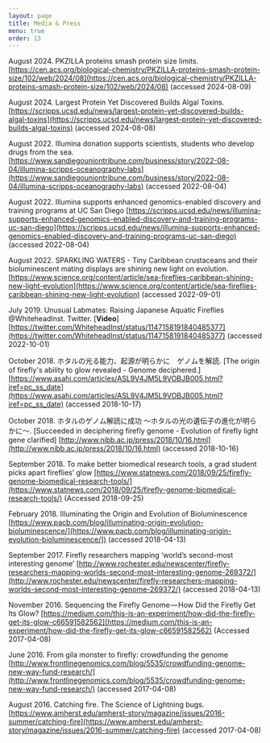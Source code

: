 ```yaml
---
layout: page
title: Media & Press
menu: true
order: 13
---
```

August 2024. PKZILLA proteins smash protein size limits. [https://cen.acs.org/biological-chemistry/PKZILLA-proteins-smash-protein-size/102/web/2024/08](https://cen.acs.org/biological-chemistry/PKZILLA-proteins-smash-protein-size/102/web/2024/08) (accessed 2024-08-09)

August 2024. Largest Protein Yet Discovered Builds Algal Toxins. [https://scripps.ucsd.edu/news/largest-protein-yet-discovered-builds-algal-toxins](https://scripps.ucsd.edu/news/largest-protein-yet-discovered-builds-algal-toxins) (accessed 2024-08-08)

August 2022. Illumina donation supports scientists, students who develop drugs from the sea. [https://www.sandiegouniontribune.com/business/story/2022-08-04/illumina-scripps-oceanography-labs](https://www.sandiegouniontribune.com/business/story/2022-08-04/illumina-scripps-oceanography-labs) (accessed 2022-08-04)

August 2022. Illumina supports enhanced genomics-enabled discovery and training programs at UC San Diego [https://scripps.ucsd.edu/news/illumina-supports-enhanced-genomics-enabled-discovery-and-training-programs-uc-san-diego](https://scripps.ucsd.edu/news/illumina-supports-enhanced-genomics-enabled-discovery-and-training-programs-uc-san-diego) (accessed 2022-08-04)

August 2022. SPARKLING WATERS - Tiny Caribbean crustaceans and their bioluminescent mating displays are shining new light on evolution. [https://www.science.org/content/article/sea-fireflies-caribbean-shining-new-light-evolution](https://www.science.org/content/article/sea-fireflies-caribbean-shining-new-light-evolution) (accessed 2022-09-01)

July 2019. Unusual Labmates: Raising Japanese Aquatic Fireflies @WhiteheadInst. Twitter. [**Video**] [https://twitter.com/WhiteheadInst/status/1147158191840485377](https://twitter.com/WhiteheadInst/status/1147158191840485377) (accessed 2022-10-01)

October 2018. ホタルの光る能力、起源が明らかに　ゲノムを解読. [The origin of firefly's ability to glow revealed - Genome deciphered.] [https://www.asahi.com/articles/ASL9V4JM5L9VOBJB005.html?iref=pc_ss_date](https://www.asahi.com/articles/ASL9V4JM5L9VOBJB005.html?iref=pc_ss_date) (accessed 2018-10-17)

October 2018. ホタルのゲノム解読に成功 〜ホタルの光の遺伝子の進化が明らかに〜. [Succeeded in deciphering firefly genome - Evolution of firefly light gene clarified] [http://www.nibb.ac.jp/press/2018/10/16.html](http://www.nibb.ac.jp/press/2018/10/16.html) (accessed 2018-10-16)

September 2018. To make better biomedical research tools, a grad student picks apart fireflies’ glow [https://www.statnews.com/2018/09/25/firefly-genome-biomedical-research-tools/](https://www.statnews.com/2018/09/25/firefly-genome-biomedical-research-tools/) (Accessed 2018-09-25)

February 2018. Illuminating the Origin and Evolution of Bioluminescence [https://www.pacb.com/blog/illuminating-origin-evolution-bioluminescence/](https://www.pacb.com/blog/illuminating-origin-evolution-bioluminescence/]) (accessed 2018-04-13)

September 2017. Firefly researchers mapping ‘world’s second-most interesting genome’ [http://www.rochester.edu/newscenter/firefly-researchers-mapping-worlds-second-most-interesting-genome-269372/](http://www.rochester.edu/newscenter/firefly-researchers-mapping-worlds-second-most-interesting-genome-269372/) (accessed 2018-04-13)

November 2016. Sequencing the Firefly Genome — How Did the Firefly Get Its Glow? [https://medium.com/this-is-an-experiment/how-did-the-firefly-get-its-glow-c66591582562](https://medium.com/this-is-an-experiment/how-did-the-firefly-get-its-glow-c66591582562) (Accessed 2017-04-08)

June 2016.  From gila monster to firefly: crowdfunding the genome [http://www.frontlinegenomics.com/blog/5535/crowdfunding-genome-new-way-fund-research/](http://www.frontlinegenomics.com/blog/5535/crowdfunding-genome-new-way-fund-research/) (accessed 2017-04-08)

August 2016. Catching fire. The Science of Lightning bugs. [https://www.amherst.edu/amherst-story/magazine/issues/2016-summer/catching-fire](https://www.amherst.edu/amherst-story/magazine/issues/2016-summer/catching-fire) (accessed 2017-04-08)


